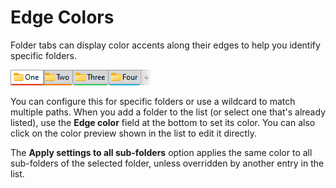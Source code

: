 # Edge Colors

Folder tabs can display color accents along their edges to help you identify specific folders.

![](/Manual/images/media/13/tab_edge_colors.png)

You can configure this for specific folders or use a wildcard to match multiple paths. When you add a folder to the list (or select one that's already listed), use the **Edge color** field at the bottom to set its color. You can also click on the color preview shown in the list to edit it directly.

The **Apply settings to all sub-folders** option applies the same color to all sub-folders of the selected folder, unless overridden by another entry in the list.
